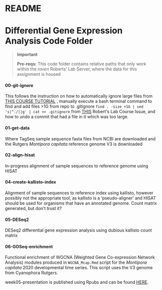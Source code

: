 README
================


# Differential Gene Expression Analysis Code Folder


> **Important**
>
> **Pre-reqs:** This code folder contains relative paths that only work
> within the *raven* Roberts’ Lab Server, where the data for this
> assignment is housed


#### 00-git-ignore

This follows the instruction on how to automatically ignore large files
from [THIS COURSE
TUTORIAL](https://sr320.github.io/course-fish546-2023/assignments/02-DGE.html)
, manually execute a bash terminal command to find and add files \>1G
from repo to .gitignore
`find . -size +1G | sed 's|^./||g' | cat >> .gitignore` from
[THIS](https://github.com/sr320/course-fish546-2015/issues/43) Robert's
Lab Course Issue, and how to undo a commit that had a file in it which
was too large.
#### 01-get-data

Where TagSeq sample sequence fasta files from NCBI are downloaded and
the Rutgers *Montipora capitata* reference genome V3 is downloaded

#### 02-align-hisat

In-progress alignment of sample sequences to reference genome using
HISAT

#### 04-create-kallisto-index

Alignment of sample sequences to reference index using kallisto, however
possibly not the appropriate tool, as kallisto is a ‘pseudo-aligner’ and
HISAT should be used for organisms that have an annotated genome. Count
matrix generated, but don’t trust it?

#### 05-DESeq2

DESeq2 differential gene expression analysis using dubious kallisto
count matrix

#### 06-GOSeq-enrichment

Functional enrichment of WGCNA (Weighted Gene Co-expression Network
Analysis) modules produced in `WGCNA_Mcap.Rmd` script for the *Montipora
capitata* 2020 developmental time series. This script uses the V3 genome
from Cyanophora Rutgers.

week05-presentation is published using Rpubs and can be found
[HERE](http://rpubs.com/sarah_tanja/1034364).
